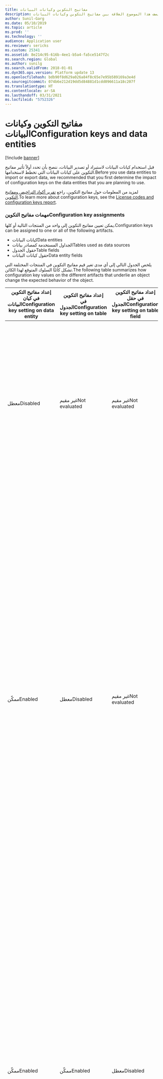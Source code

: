 ```yaml
---
title: مفاتيح التكوين وكيانات البيانات
description: يصف هذا الموضوع العلاقة بين مفاتيح التكوين وكيانات البيانات.
author: Sunil-Garg
ms.date: 05/10/2019
ms.topic: article
ms.prod: ''
ms.technology: ''
audience: Application user
ms.reviewer: sericks
ms.custom: 25341
ms.assetid: 8e214c95-616b-4ee1-b5a4-fa5ce5147f2c
ms.search.region: Global
ms.author: sunilg
ms.search.validFrom: 2018-01-01
ms.dyn365.ops.version: Platform update 13
ms.openlocfilehash: bdb90f8d629a026a84f8c65e7e95b589169a3e4d
ms.sourcegitcommit: 074b6e212d19dd5d84881d1cdd096611a18c207f
ms.translationtype: HT
ms.contentlocale: ar-SA
ms.lasthandoff: 03/31/2021
ms.locfileid: "5752326"
---
```

# <a name="configuration-keys-and-data-entities"></a><span data-ttu-id="9e391-103">مفاتيح التكوين وكيانات البيانات</span><span class="sxs-lookup"><span data-stu-id="9e391-103">Configuration keys and data entities</span></span>

[!include [banner](../includes/banner.md)]

<span data-ttu-id="9e391-104">قبل استخدام كيانات البيانات لاستيراد أو تصدير البيانات، ننصح بأن تحدد أولاً تأثير مفاتيح التكوين على كيانات البيانات التي تخطط لاستخدامها.</span><span class="sxs-lookup"><span data-stu-id="9e391-104">Before you use data entities to import or export data, we recommended that you first determine the impact of configuration keys on the data entities that you are planning to use.</span></span>

<span data-ttu-id="9e391-105">لمزيد من المعلومات حول مفاتيح التكوين، راجع [تقرير أكواد التراخيص ومفاتيح التكوين](../sysadmin/license-codes-configuration-keys-report.md).</span><span class="sxs-lookup"><span data-stu-id="9e391-105">To learn more about configuration keys, see the [License codes and configuration keys report](../sysadmin/license-codes-configuration-keys-report.md).</span></span>

### <a name="configuration-key-assignments"></a><span data-ttu-id="9e391-106">مهمات مفاتيح التكوين</span><span class="sxs-lookup"><span data-stu-id="9e391-106">Configuration key assignments</span></span>
<span data-ttu-id="9e391-107">يمكن تعيين مفاتيح التكوين إلى واحد من المنتجات التالية أو كلها.</span><span class="sxs-lookup"><span data-stu-id="9e391-107">Configuration keys can be assigned to one or all of the following artifacts.</span></span>

- <span data-ttu-id="9e391-108">كيانات البيانات</span><span class="sxs-lookup"><span data-stu-id="9e391-108">Data entities</span></span>
- <span data-ttu-id="9e391-109">الجداول المستخدمة كمصادر بيانات</span><span class="sxs-lookup"><span data-stu-id="9e391-109">Tables used as data sources</span></span>
- <span data-ttu-id="9e391-110">حقول الجدول</span><span class="sxs-lookup"><span data-stu-id="9e391-110">Table fields</span></span>
- <span data-ttu-id="9e391-111">حقول كيانات البيانات</span><span class="sxs-lookup"><span data-stu-id="9e391-111">Data entity fields</span></span>

<span data-ttu-id="9e391-112">يلخص الجدول التالي إلى أي مدى تغير قيم مفاتيح التكوين في المنتجات المختلفة التي تشكل كائنًا السلوك المتوقع لهذا الكائن.</span><span class="sxs-lookup"><span data-stu-id="9e391-112">The following table summarizes how configuration key values on the different artifacts that underlie an object change the expected behavior of the object.</span></span>

| <span data-ttu-id="9e391-113">إعداد مفاتيح التكوين في كيان البيانات</span><span class="sxs-lookup"><span data-stu-id="9e391-113">Configuration key setting on data entity</span></span> | <span data-ttu-id="9e391-114">إعداد مفاتيح التكوين في الجدول</span><span class="sxs-lookup"><span data-stu-id="9e391-114">Configuration key setting on table</span></span> | <span data-ttu-id="9e391-115">إعداد مفاتيح التكوين في حقل الجدول</span><span class="sxs-lookup"><span data-stu-id="9e391-115">Configuration key setting on table field</span></span> | <span data-ttu-id="9e391-116">مفتاح التكوين في حقل كيان البيانات</span><span class="sxs-lookup"><span data-stu-id="9e391-116">Configuration key on data entity field</span></span> | <span data-ttu-id="9e391-117">السلوك المتوقع</span><span class="sxs-lookup"><span data-stu-id="9e391-117">Expected behavior</span></span> |
|-----------------------------------------|------------------------------------|------------------------------------------|----------------------------------------|------------------|
| <span data-ttu-id="9e391-118">معطل</span><span class="sxs-lookup"><span data-stu-id="9e391-118">Disabled</span></span>                                | <span data-ttu-id="9e391-119">غير مقيم</span><span class="sxs-lookup"><span data-stu-id="9e391-119">Not evaluated</span></span>                      | <span data-ttu-id="9e391-120">غير مقيم</span><span class="sxs-lookup"><span data-stu-id="9e391-120">Not evaluated</span></span>                            | <span data-ttu-id="9e391-121">غير مقيم</span><span class="sxs-lookup"><span data-stu-id="9e391-121">Not evaluated</span></span>                          | <span data-ttu-id="9e391-122">إذا تم تعطيل مفتاح التكوين الخاص بكيان بيانات، فلن يعمل كيان البيانات.</span><span class="sxs-lookup"><span data-stu-id="9e391-122">If the configuration key for the data entity is disabled, the data entity will not be functional.</span></span> <span data-ttu-id="9e391-123">لا يهم ما إذا تم تمكين أو تعطيل مفاتيح التكوين في الجداول والحقول الأساسية.</span><span class="sxs-lookup"><span data-stu-id="9e391-123">It does not matter whether the configuration keys in the underlying tables and fields are enabled or disabled.</span></span> |
| <span data-ttu-id="9e391-124">ممكّن</span><span class="sxs-lookup"><span data-stu-id="9e391-124">Enabled</span></span>                                 | <span data-ttu-id="9e391-125">معطل</span><span class="sxs-lookup"><span data-stu-id="9e391-125">Disabled</span></span>                           | <span data-ttu-id="9e391-126">غير مقيم</span><span class="sxs-lookup"><span data-stu-id="9e391-126">Not evaluated</span></span>                            | <span data-ttu-id="9e391-127">غير مقيم</span><span class="sxs-lookup"><span data-stu-id="9e391-127">Not evaluated</span></span>                          | <span data-ttu-id="9e391-128">إذا تم تمكين مفتاح التكوين الخاص بكيان بيانات، يتحقق إطار عمل إدارة البيانات من مفتاح التكوين في كل جدول من الجداول الأساسية.</span><span class="sxs-lookup"><span data-stu-id="9e391-128">If the configuration key for a data entity is enabled, the data management framework checks the configuration key on each of the underlying tables.</span></span> <span data-ttu-id="9e391-129">إذا تم تعطيل مفتاح التكوين الخاص بجدول، فلن يتوفر هذا الجدول في كيان البيانات الخاص باستخدام الوظائف.</span><span class="sxs-lookup"><span data-stu-id="9e391-129">If the configuration key for a table is disabled, that table will not be available in the data entity for functional use.</span></span> <span data-ttu-id="9e391-130">إذا تم تعطيل مفتاح تكوين جدول، لا يتم تقييم إعدادات مفاتيح تكوين كيان البيانات والجدول.</span><span class="sxs-lookup"><span data-stu-id="9e391-130">If a table's configuration key is disabled, the table and data entity configuration key settings are not evaluated.</span></span> <span data-ttu-id="9e391-131">إذا تم تعطيل مفتاح تكوين الجدول الرئيسي في الكيان، فسيعمل النظام كما لو أنه تم تعطيل مفتاح تكوين الكيان.</span><span class="sxs-lookup"><span data-stu-id="9e391-131">If the primary table in the entity has its configuration key disabled, then the system will act as though the entity's configuration key were disabled.</span></span> |
| <span data-ttu-id="9e391-132">ممكّن</span><span class="sxs-lookup"><span data-stu-id="9e391-132">Enabled</span></span>                                 | <span data-ttu-id="9e391-133">ممكّن</span><span class="sxs-lookup"><span data-stu-id="9e391-133">Enabled</span></span>                            | <span data-ttu-id="9e391-134">معطل</span><span class="sxs-lookup"><span data-stu-id="9e391-134">Disabled</span></span>                                 | <span data-ttu-id="9e391-135">غير مقيم</span><span class="sxs-lookup"><span data-stu-id="9e391-135">Not evaluated</span></span>                          | <span data-ttu-id="9e391-136">إذا تم تمكين مفتاح التكوين الخاص بكيان بيانات، ويتم تمكين مفاتيح تكوين الجداول الأساسية، فسيتحقق إطار إدارة البيانات من مفتاح التكوين الخاص بالحقول الموجودة في الجداول.</span><span class="sxs-lookup"><span data-stu-id="9e391-136">If the configuration key for a data entity is enabled, and the underlying tables configuration keys are enabled, the data management framework will check the configuration key on of the fields in the tables.</span></span> <span data-ttu-id="9e391-137">إذا تم تعطيل مفتاح التكوين الخاص بحقل، فلن يتوفر هذا الحقل في كيان البيانات لاستخدام الوظائف حتى إذا تم تمكين مفتاح تكوين كيان البيانات المناسب.</span><span class="sxs-lookup"><span data-stu-id="9e391-137">If the configuration key for a field is disabled, that field will not be available in the data entity for functional use even if the corresponding data entity field has the configuration key enabled.</span></span> |
| <span data-ttu-id="9e391-138">ممكّن</span><span class="sxs-lookup"><span data-stu-id="9e391-138">Enabled</span></span>                                 | <span data-ttu-id="9e391-139">ممكّن</span><span class="sxs-lookup"><span data-stu-id="9e391-139">Enabled</span></span>                            | <span data-ttu-id="9e391-140">ممكّن</span><span class="sxs-lookup"><span data-stu-id="9e391-140">Enabled</span></span>                                  | <span data-ttu-id="9e391-141">معطل</span><span class="sxs-lookup"><span data-stu-id="9e391-141">Disabled</span></span>                               | <span data-ttu-id="9e391-142">إذا تم تمكين مفتاح التكوين على جميع المستويات الأخرى، إلا أنه لم يتم تمكين مفتاح تكوين حقل الكيان، فلن يتوفر الحقل للاستخدام في كيان البيانات.</span><span class="sxs-lookup"><span data-stu-id="9e391-142">If the configuration key is enabled at all other levels, but the entity field configuration key is not enabled, then the field will not be available for use in the data entity.</span></span> |

> [!NOTE]
> <span data-ttu-id="9e391-143">إذا كان أحد الكيانات يشتمل على كيان آخر كمصدر بيانات، فإنه يتم تطبيق الدلالات السابقة بشكل متكرر.</span><span class="sxs-lookup"><span data-stu-id="9e391-143">If an entity has another entity as a data source then, the above semantics are applied in a recursive manner.</span></span>

### <a name="entity-list-refresh"></a><span data-ttu-id="9e391-144">تحديث قائمة الكيانات</span><span class="sxs-lookup"><span data-stu-id="9e391-144">Entity list refresh</span></span>
<span data-ttu-id="9e391-145">عند تحديث قائمة الكيانات، يُنشئ إطار عمل إدارة البيانات بيانات تعريف مفتاح التكوين للاستخدام في وقت التشغيل.</span><span class="sxs-lookup"><span data-stu-id="9e391-145">When the entity list is refreshed, the data management framework builds the configuration key metadata for runtime use.</span></span> <span data-ttu-id="9e391-146">يتم إنشاء بيانات التعريف هذه باستخدام المنطق الموضح أعلاه.</span><span class="sxs-lookup"><span data-stu-id="9e391-146">This metadata is built using the logic described above.</span></span> <span data-ttu-id="9e391-147">نوصي بشدة بالانتظار حتى يكتمل تحديث قائمة الكيانات قبل استخدام الوظائف والكيانات في إطار عمل إدارة البيانات.</span><span class="sxs-lookup"><span data-stu-id="9e391-147">We strongly recommend that you wait for the entity list refresh to complete before using jobs and entities in the data management framework.</span></span> <span data-ttu-id="9e391-148">إذا لم تكن تنتظر، فقد لا تكون بيانات تعريف مفتاح التكوين محدثة وقد يؤدي هذا إلى نتائج غير متوقعة.</span><span class="sxs-lookup"><span data-stu-id="9e391-148">If you don't wait, the configuration key metadata may not be up to date and could result in unexpected outcomes.</span></span> <span data-ttu-id="9e391-149">عند تحديث قائمة الكيانات، يتم عرض الرسالة التالية في صفحة قائمة الكيانات.</span><span class="sxs-lookup"><span data-stu-id="9e391-149">When the entity list is being refreshed, the following message is shown in the entity list page.</span></span>

![تحديث قائمة الكيانات](./media/Entity_refresh_list.png)

### <a name="data-entity-list-page"></a><span data-ttu-id="9e391-151">صفحة قائمة كيانات البيانات</span><span class="sxs-lookup"><span data-stu-id="9e391-151">Data entity list page</span></span>
<span data-ttu-id="9e391-152">تعرض صفحة قائمة كيانات البيانات في مساحة عمل إدارة البيانات إعدادات مفاتيح التكوين الخاصة بالكيانات.</span><span class="sxs-lookup"><span data-stu-id="9e391-152">The data entity list page in the Data management workspace shows the configuration key settings for the entities.</span></span> <span data-ttu-id="9e391-153">ابدأ من هذه الصفحة لفهم تأثير مفاتيح التكوين في كيان البيانات.</span><span class="sxs-lookup"><span data-stu-id="9e391-153">Start from this page to understand the impact from configuration keys on the data entity.</span></span>

<span data-ttu-id="9e391-154">يتم عرض هذه المعلومات باستخدام بيانات التعريف التي يتم إنشاؤها أثناء تحديث الكيان.</span><span class="sxs-lookup"><span data-stu-id="9e391-154">This information is shown using the metadata that is built during entity refresh.</span></span> <span data-ttu-id="9e391-155">يعرض عمود مفاتيح التكوين اسم مفتاح التكوين المقترن بكيان البيانات.</span><span class="sxs-lookup"><span data-stu-id="9e391-155">The configuration key column shows the name of the configuration key that is associated with the data entity.</span></span> <span data-ttu-id="9e391-156">إذا كان هذا العمود فارغًا، فإن هذا يعني أنه لا يوجد أي مفتاح تكوين مقترن بكيان البيانات.</span><span class="sxs-lookup"><span data-stu-id="9e391-156">If this column is blank it means that there is no configuration key associated with the data entity.</span></span> <span data-ttu-id="9e391-157">يعرض عمود حالة مفتاح التكوين حالة مفتاح التكوين.</span><span class="sxs-lookup"><span data-stu-id="9e391-157">The configuration key status column shows the state of the configuration key.</span></span> <span data-ttu-id="9e391-158">إذا كان العمود يشتمل على علامة اختيار، فإن هذا يعني أن المفتاح ممكَّن.</span><span class="sxs-lookup"><span data-stu-id="9e391-158">If it has a checkmark, it means the key is enabled.</span></span> <span data-ttu-id="9e391-159">إذا كان العمود فارغًا، فإن هذا يعني أما أن المفتاح معطل أو أنه ليس هناك أي مفتاح مقترن.</span><span class="sxs-lookup"><span data-stu-id="9e391-159">If it is blank, it means either the key is disabled or there is no key associated.</span></span>

![صفحة قائمة الكيانات](./media/Data_entity_list_page.png)

### <a name="target-fields"></a><span data-ttu-id="9e391-161">الحقول الهدف</span><span class="sxs-lookup"><span data-stu-id="9e391-161">Target fields</span></span>
<span data-ttu-id="9e391-162">الخطوة التالية هي تصفح كيان البيانات لعرض تأثير مفاتيح التكوين في الجداول والحقول.</span><span class="sxs-lookup"><span data-stu-id="9e391-162">The next step is to drill into the data entity to view the impact of configuration keys on tables and fields.</span></span> <span data-ttu-id="9e391-163">يعرض نموذج الحقول الهدف لكيان بيانات مفتاح التكوين ومعلومات حالة المفتاح للجداول والحقول ذات الصلة في كيان البيانات.</span><span class="sxs-lookup"><span data-stu-id="9e391-163">The target fields form for a data entity shows configuration key and the key status information for the related tables and fields in the data entity.</span></span> <span data-ttu-id="9e391-164">إذا تم تعطيل مفتاح تكوين كيان البيانات نفسه، يتم عرض رسالة تحذير تفيد بأن الجداول والحقول الموجودة في نموذج الحقول الهدف لهذا الكيان لن تكون متوفرة على الإطلاق بغض النظر عن حالة مفتاح التكوين الخاص بها.</span><span class="sxs-lookup"><span data-stu-id="9e391-164">If the data entity itself has its configuration key disabled, a warning message is shown informing that the tables and fields in the target fields form for this entity will not be available at all regardless of their configuration key status.</span></span>

![الحقول الهدف](./media/Target_fields_1.png)

### <a name="child-entities"></a><span data-ttu-id="9e391-166">الكيانات الفرعية</span><span class="sxs-lookup"><span data-stu-id="9e391-166">Child entities</span></span> 
<span data-ttu-id="9e391-167">تشتمل بعض الكيانات على كيانات أخرى كمصادر بيانات أو عبارة عن كيانات بيانات مركبة: يتم عرض معلومات مفتاح التكوين لهذه الكيانات في نموذج الكيانات التابعة.</span><span class="sxs-lookup"><span data-stu-id="9e391-167">Certain entities have other entities as data sources, or are composite data entities: configuration key information for these entities is shown in the Child entities form.</span></span> <span data-ttu-id="9e391-168">استخدم هذا النموذج بطريقة مشابهة لصفحة قائمة الكيانات الموضحة أعلاه.</span><span class="sxs-lookup"><span data-stu-id="9e391-168">Use this form in the similar way to the entities list page described above.</span></span> <span data-ttu-id="9e391-169">كما يشبه سلوك نموذج الحقول الهدف في الكيان الفرعي الموضح أعلاه.</span><span class="sxs-lookup"><span data-stu-id="9e391-169">The target fields form for the child entity also behaves like what is described above.</span></span>

![الحقول الهدف](./media/Target_fields_2.png)

### <a name="using-data-entities"></a><span data-ttu-id="9e391-171">استخدام كيانات البيانات</span><span class="sxs-lookup"><span data-stu-id="9e391-171">Using data entities</span></span>
<span data-ttu-id="9e391-172">بعد فهم التأثير الكامل، إن وُجد، لأي مفتاح من مفاتيح التكوين في كيانات البيانات التي ترغب في استخدامها، يمكنك الآن متابعة استخدام كيانات البيانات عن طريق إضافتها إلى مشاريع البيانات.</span><span class="sxs-lookup"><span data-stu-id="9e391-172">After understanding the full impact, if any, of configuration keys on the data entities that you would like to use, you can now proceed to using the data entities by adding them to data projects.</span></span> 

### <a name="run-time-validations-for-configuration-keys"></a><span data-ttu-id="9e391-173">عمليات التحقق من الصحة في وقت التشغيل لمفاتيح التكوين</span><span class="sxs-lookup"><span data-stu-id="9e391-173">Run time validations for configuration keys</span></span>
<span data-ttu-id="9e391-174">من خلال استخدام بيانات تعريف مفاتيح التكوين التي تم إنشاؤها أثناء قائمة تحديث الكيانات، يتم تنفيذ عمليات التحقق من الصحة في وقت التشغيل في حالات الاستخدام التالية.</span><span class="sxs-lookup"><span data-stu-id="9e391-174">Using the configuration key metadata built during entity refresh list, run time validations are performed in the following use cases.</span></span>

- <span data-ttu-id="9e391-175">عند إضافة كيان بيانات إلى وظيفة</span><span class="sxs-lookup"><span data-stu-id="9e391-175">When a data entity is added to a job</span></span>
- <span data-ttu-id="9e391-176">عند قيام المستخدم بالنقر فوق "التحقق من الصحة" في قائمة الكيانات</span><span class="sxs-lookup"><span data-stu-id="9e391-176">When user clicks 'validate' on the entity list</span></span>
- <span data-ttu-id="9e391-177">عند قيام المستخدم بتحميل حزمة بيانات في مشروع بيانات</span><span class="sxs-lookup"><span data-stu-id="9e391-177">When the user loads a data package into a data project</span></span>
- <span data-ttu-id="9e391-178">عند قيام المستخدم بتحميل قالب في مشروع بيانات</span><span class="sxs-lookup"><span data-stu-id="9e391-178">When the user loads a template into a data project</span></span>
- <span data-ttu-id="9e391-179">عند تحميل مشروع بيانات موجود</span><span class="sxs-lookup"><span data-stu-id="9e391-179">When an existing data project is loaded</span></span>
- <span data-ttu-id="9e391-180">عند تحميل قالب في مشروع بيانات</span><span class="sxs-lookup"><span data-stu-id="9e391-180">When a template is loaded into a data project</span></span>
- <span data-ttu-id="9e391-181">قبل تنفيذ وظيفة التصدير/الاستيراد (دُفعة، غير دُفعية، تكرار، OData)</span><span class="sxs-lookup"><span data-stu-id="9e391-181">Before the export/import job is executed (batch, non-batch, recurring, OData)</span></span>
- <span data-ttu-id="9e391-182">عند قيام المستخدم بإنشاء تعيين</span><span class="sxs-lookup"><span data-stu-id="9e391-182">When the user generates mapping</span></span>
- <span data-ttu-id="9e391-183">عند قيام المستخدم بتعيين الحقول في واجهة مستخدم التعيين</span><span class="sxs-lookup"><span data-stu-id="9e391-183">When the user maps fields in the mapping UI</span></span>
- <span data-ttu-id="9e391-184">عند قيام المستخدم بإضافة "حقول قابلة للاستيراد" فقط</span><span class="sxs-lookup"><span data-stu-id="9e391-184">When the user adds only 'importable fields'</span></span>

### <a name="managing-configuration-key-changes"></a><span data-ttu-id="9e391-185">إدارة تغييرات مفاتيح التكوين</span><span class="sxs-lookup"><span data-stu-id="9e391-185">Managing configuration key changes</span></span>
<span data-ttu-id="9e391-186">في أي وقت تقوم فيه بتحديث مفاتيح التكوين في الكيان أو الجدول أو مستوى الحقل، فيجب تحديث قائمة الكيانات في إطار عمل إدارة البيانات.</span><span class="sxs-lookup"><span data-stu-id="9e391-186">Anytime that you update configuration keys at the entity, table or field level, the entity list in the data management framework must be refreshed.</span></span> <span data-ttu-id="9e391-187">تضمن هذه العملية قيام إطار العمل بانتقاء إعدادات مفاتيح التكوين الأخيرة.</span><span class="sxs-lookup"><span data-stu-id="9e391-187">This process ensures that the framework picks up the latest configuration key settings.</span></span> <span data-ttu-id="9e391-188">حتى يتم تحديث قائمة الكيانات، فسيتم عرض التحذير التالي في صفحة قائمة الكيانات.</span><span class="sxs-lookup"><span data-stu-id="9e391-188">Until the entity list is refreshed, the following warning will be shown in the entity list page.</span></span> <span data-ttu-id="9e391-189">سوف يسري مفعول تغييرات مفاتيح التكوين المحدثة مباشرةً بعد تحديث قائمة الكيانات.</span><span class="sxs-lookup"><span data-stu-id="9e391-189">The updated configuration key changes will take effect immediately after the entity list is refreshed.</span></span> <span data-ttu-id="9e391-190">نوصي بأن تتحقق من صحة وظائف ومشاريع البيانات الموجودة للتأكد من أنها تعمل بالشكل المتوقع بعد سريان مفعول تغييرات مفاتيح التكوين.</span><span class="sxs-lookup"><span data-stu-id="9e391-190">We recommend that you validate existing data projects and jobs to make sure that they function as expected after the configuration keys changes are put in effect.</span></span>

![الحقول الهدف](./media/Target_fields_3.png)


[!INCLUDE[footer-include](../../../includes/footer-banner.md)]